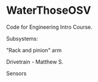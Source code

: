 # WaterThoseOSV
Code for Engineering Intro Course.

Subsystems:

"Rack and pinion" arm

Drivetrain - Matthew S.

Sensors
